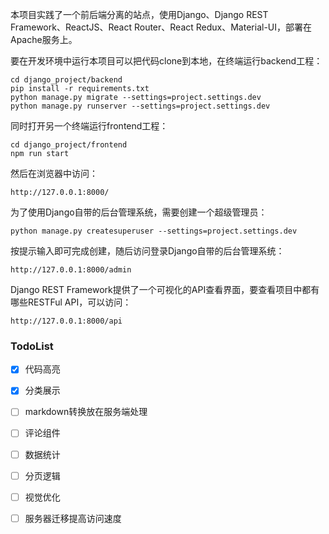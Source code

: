 
本项目实践了一个前后端分离的站点，使用Django、Django REST Framework、ReactJS、React Router、React Redux、Material-UI，部署在Apache服务上。

要在开发环境中运行本项目可以把代码clone到本地，在终端运行backend工程：

	cd django_project/backend
	pip install -r requirements.txt
	python manage.py migrate --settings=project.settings.dev
	python manage.py runserver --settings=project.settings.dev
	
同时打开另一个终端运行frontend工程：

	cd django_project/frontend
	npm run start
	
然后在浏览器中访问：
	
	http://127.0.0.1:8000/

为了使用Django自带的后台管理系统，需要创建一个超级管理员：

	python manage.py createsuperuser --settings=project.settings.dev

按提示输入即可完成创建，随后访问登录Django自带的后台管理系统：

	http://127.0.0.1:8000/admin

Django REST Framework提供了一个可视化的API查看界面，要查看项目中都有哪些RESTFul API，可以访问：

	http://127.0.0.1:8000/api

### TodoList

* [x] 代码高亮
* [x] 分类展示
* [ ] markdown转换放在服务端处理
* [ ] 评论组件
* [ ] 数据统计
* [ ] 分页逻辑
* [ ] 视觉优化
* [ ] 服务器迁移提高访问速度






